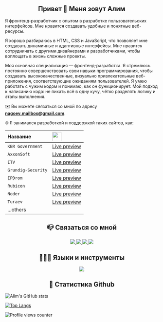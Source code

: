 <h2 align="center">Привет 👋 Меня зовут Алим</h2>
Я фронтенд-разработчик с опытом в разработке пользовательских интерфейсов. Мне нравится создавать удобные и понятные веб-ресурсы.

Я хорошо разбираюсь в HTML, CSS и JavaScript, что позволяет мне создавать динамичные и адаптивные интерфейсы. Мне нравится сотрудничать с другими дизайнерами и разработчиками, чтобы воплощать в жизнь сложные проекты.

Моя основная специализация — фронтенд-разработка. Я стремлюсь постоянно совершенствовать свои навыки программирования, чтобы создавать высококачественные, визуально привлекательные веб-приложения, соответствующие ожиданиям пользователей. Я умею работать с чужим кодом и понимаю, как он функционирует. Мой подход к написанию кода: не пихать всё в одну кучу, чётко разделять логику и этапы выполнения.

✉️ Вы можете связаться со мной по адресу **nagoev.mailbox@gmail.com**.

🌐 Я занимался разработкой и поддержкой таких сайтов, как:

| Название           | <img width='30' src="https://skillicons.dev/icons?i=github" /> |
|:-------------------|:---------------------------------------------------------------|
| `KBR Government`   | [Live preview](https://kbr.ru/)                                |
| `AxxonSoft`        | [Live preview](https://www.axxonsoft.com/)                     |
| `ITV`              | [Live preview](https://www.itv.ru/)                            |
| `Grundig-Security` | [Live preview](https://grundig-security.com/)                  |
| `IPDrom`           | [Live preview](https://ipdrom.ru/)                             |
| `Rubicon`          | [Live preview](https://www.rubicon.ru/)                        |
| `Noder`            | [Live preview](https://noder.ru/)                              |
| `Turaev`           | [Live preview](https://turaev.net/)                            |
| ...others          | 


<h2 align="center">📪 Связаться со мной</h2>
<div align="center">
    <a href="https://github.com/nagoev-alim" target="_blank">
        <img src="https://skillicons.dev/icons?i=github"/>
    </a>
    <a href="https://twitter.com/nagoev__alim" target="_blank">
        <img src="https://skillicons.dev/icons?i=twitter"/>
    </a>
    <a href="https://dev.to/nagoev" target="_blank">
        <img src="https://skillicons.dev/icons?i=devto"/>
    </a>
    <a href="https://linkedin.com/in/nagoev-alim" target="_blank">
        <img src="https://skillicons.dev/icons?i=linkedin"/>
    </a>  
</div>  


<h2 align="center">👨🏻‍💻 Языки и инструменты</h2>

<div align="center">  
<img src="https://skillicons.dev/icons?i=html,css,js,jquery,express,pug,sass,tailwind,bootstrap,styledcomponents,emotion,typescript,react,redux,next,regex,php,wordpress,mongodb,md,atom,vscode,gulp,idea,vite,vercel,postman,bash,ps,xd,figma,github,git" />
</div>  

  
<h2 align="center">🚀 Статистика Github</h2>

![Alim's GitHub stats](https://github-readme-stats.vercel.app/api?username=nagoev-alim&show_icons=true&theme=gruvbox)

[![Top Langs](https://github-readme-stats.vercel.app/api/top-langs/?username=nagoev-alim&layout=donut&theme=gruvbox)](https://github.com/nagoev-alim/github-readme-stats)

![Profile views counter](https://komarev.com/ghpvc/?username=nagoev-alim&&style=flat-square)


